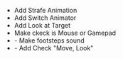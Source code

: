 - Add Strafe Animation
- Add Switch Animator
- Add Look at Target
- Make ckeck is Mouse or Gamepad
- <Soundable> - Make footsteps sound
- <ActivateByInput> - Add Check "Move, Look"